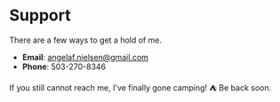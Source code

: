 Support
=================

There are a few ways to get a hold of me.

  * **Email**: <angelaf.nielsen@gmail.com>
  * **Phone**: 503-270-8346

If you still cannot reach me, I've finally gone camping! :tent: Be back soon.
